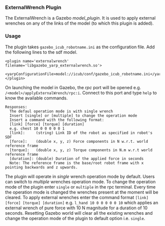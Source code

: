 ### ExternalWrench Plugin

The ExternalWrench is a Gazebo _model_plugin_. It is used to apply external wrenches on any of the links of the model (to which this plugin is added).

### Usage
The plugin takes `gazebo_icub_robotname.ini` as the configuration file. Add the following lines to the sdf model.


```
<plugin name='externalwrench' filename='libgazebo_yarp_externalwrench.so'>
      <yarpConfigurationFile>model://icub/conf/gazebo_icub_robotname.ini</yarpConfigurationFile>
</plugin>
```

On launching the model in Gazebo, the _rpc_ port will be opened e.g. `/<model>/applyExternalWrench/rpc:i`. Connect to this port and type `help` to know the available commands.

```
Responses:
  The defaul operation mode is with single wrench
  Insert [single] or [multiple] to change the operation mode
  Insert a command with the following format:
  [link] [force] [torque] [duration]
  e.g. chest 10 0 0 0 0 0 1
  [link]:     (string) Link ID of the robot as specified in robot's SDF
  [force]:    (double x, y, z) Force components in N w.r.t. world reference frame
  [torque]:   (double x, y, z) Torque components in N.m w.r.t world reference frame
  [duration]: (double) Duration of the applied force in seconds
  Note: The reference frame is the base/root robot frame with x pointing backwards and z upwards.
```

The plugin will operate in _single_ wrench operation mode by default. Users can switch to _multiple_ wrenches operation mode. To change the operation mode of the plugin enter `single` or `multiple` in the rpc terminal. Every time the operation mode is changed the wrenches present at the moment will be cleared. To apply external wrenches enter the command format `[link] [force] [torque] [duration]` e.g. `l_hand 10 0 0 0 0 0 10` which applies an external wrench of pure force with 10 N magnitude for a duration of 10 seconds. Resetting Gazebo world will clear all the existing wrenches and change the operation mode of the plugin to default option i.e. `single`.
